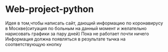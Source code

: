 # Web-project-python
Идея в том,чтобы написать сайт, дающий информацию по коронавирусу в Москве(ситуация по больным на данный момент и желательно нарисовать графики за пару дней)
Пока не работает почти ничего
Информация должна появляться в результате тычка на соответствующую кнопку
